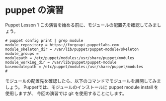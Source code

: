 # puppet の演習
Puppet Lesson 1
この演習を始める前に、モジュールの配置先を確認してみましょう。
~~~~
# puppet config print | grep module
module_repository = https://forgeapi.puppetlabs.com
module_skeleton_dir = /var/lib/puppet/puppet-module/skeleton
module_groups =
modulepath = /etc/puppet/modules:/usr/share/puppet/modules
module_working_dir = /var/lib/puppet/puppet-module
basemodulepath = /etc/puppet/modules:/usr/share/puppet/modules
#
~~~~
モジュールの配置先を確認したら、以下のコマンドでモジュールを展開してみましょう。
Puppetでは、モジュールのインストールに puppet module install を使用しますが、
今回の演習では git を使用することにします。

